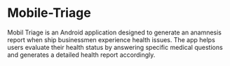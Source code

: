 # Mobile-Triage
Mobil Triage is an Android application designed to generate an anamnesis report when ship businessmen experience health issues. The app helps users evaluate their health status by answering specific medical questions and generates a detailed health report accordingly.
